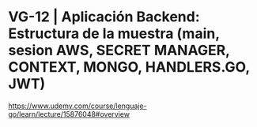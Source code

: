 # VG-12 | Aplicación Backend: Estructura de la muestra (main, sesion AWS, SECRET MANAGER, CONTEXT, MONGO, HANDLERS.GO, JWT)

https://www.udemy.com/course/lenguaje-go/learn/lecture/15876048#overview
